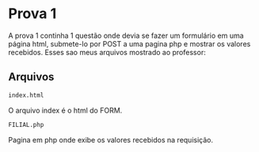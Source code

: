
# Prova 1

A prova 1 continha 1 questão onde devia se fazer um formulário em uma página html, submete-lo por POST a uma pagina php e mostrar os valores recebidos.
 Esses sao meus arquivos mostrado ao professor:

## Arquivos



```bash
index.html
```
O arquivo index é o html do FORM.
```bash
FILIAL.php
```
Pagina em php onde exibe os valores recebidos na requisição.

